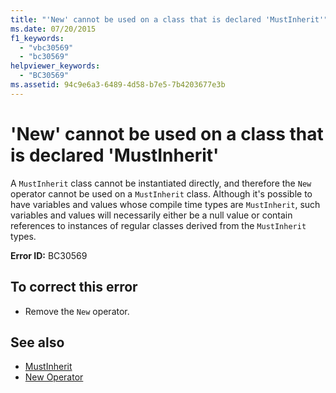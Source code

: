 ```yaml
---
title: "'New' cannot be used on a class that is declared 'MustInherit'"
ms.date: 07/20/2015
f1_keywords: 
  - "vbc30569"
  - "bc30569"
helpviewer_keywords: 
  - "BC30569"
ms.assetid: 94c9e6a3-6489-4d58-b7e5-7b4203677e3b
---
```

# 'New' cannot be used on a class that is declared 'MustInherit'
A `MustInherit` class cannot be instantiated directly, and therefore the `New` operator cannot be used on a `MustInherit` class. Although it's possible to have variables and values whose compile time types are `MustInherit`, such variables and values will necessarily either be a null value or contain references to instances of regular classes derived from the `MustInherit` types.  
  
 **Error ID:** BC30569  
  
## To correct this error  
  
- Remove the `New` operator.  
  
## See also

- [MustInherit](../language-reference/modifiers/mustinherit.md)
- [New Operator](../language-reference/operators/new-operator.md)
